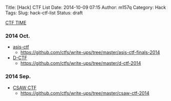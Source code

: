 Title: [Hack] CTF List
Date: 2014-10-09 07:15
Author: m157q
Category: Hack
Tags: 
Slug: hack-ctf-list
Status: draft

[CTF TIME](https://ctftime.org/)  
  
### 2014 Oct.  
+ [asis-ctf](http://asis-ctf.ir/home/)  
	+ <https://github.com/ctfs/write-ups/tree/master/asis-ctf-finals-2014>  
+ [D-CTF](http://dctf.defcamp.ro/)  
	+ <https://github.com/ctfs/write-ups/tree/master/d-ctf-2014>  
  
### 2014 Sep.  
+ [CSAW CTF](https://ctf.isis.poly.edu/)  
	+ <https://github.com/ctfs/write-ups/tree/master/csaw-ctf-2014>  
